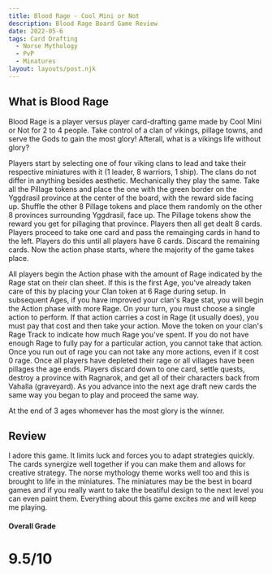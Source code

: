 ```yaml
---
title: Blood Rage - Cool Mini or Not 
description: Blood Rage Board Game Review
date: 2022-05-6
tags: Card Drafting
  - Norse Mythology
  - PvP
  - Minatures
layout: layouts/post.njk
---
```

## What is Blood Rage
Blood Rage is a player versus player card-drafting game made by Cool Mini or Not for 2 to 4 people. Take control of a clan of vikings, pillage towns, and serve the Gods to gain the most glory! Afterall, what is a vikings life without glory?

Players start by selecting one of four viking clans to lead and take their respective miniatures with it (1 leader, 8 warriors, 1 ship). The clans do not differ in anything besides aesthetic. Mechanically they play the same. Take all the Pillage tokens and place the one with the green border on the Yggdrasil province at the center of the board, with the reward side facing up. Shuffle the other 8 Pillage tokens and place them randomly on the other 8 provinces surrounding Yggdrasil, face up. The Pillage tokens show the reward you get for pillaging that province. Players then all get dealt 8 cards. Players proceed to take one card and pass the remainging cards in hand to the left. Players do this until all players have 6 cards. Discard the remaining cards. Now the action phase starts, where the majority of the game takes place. 

All players begin the Action phase with the amount of Rage indicated by the Rage stat on their clan sheet. If this is the first Age, you've already taken care of this by placing your Clan token at 6 Rage during setup. In subsequent Ages, if you have improved your clan's Rage stat, you will begin the Action phase with more Rage.
On your turn, you must choose a single action to perform. If that action carries a cost in Rage (it usually does), you must pay that cost and then take your action. Move the token on your clan's Rage Track to indicate how much Rage you've spent. If you do not have enough Rage to fully pay for a particular action, you cannot take that action. Once you run out of rage you can not take any more actions, even if it cost 0 rage. Once all players have depleted their rage or all villages have been pillages the age ends. Players discard down to one card, settle quests, destroy a province with Ragnarok, and get all of their characters back from Vahalla (graveyard). As you advance into the next age draft new cards the same way you began to play and proceed the same way. 

At the end of 3 ages whomever has the most glory is the winner. 

## Review 
I adore this game. It limits luck and forces you to adapt strategies quickly. The cards synergize well together if you can make them and allows for creative strategy. The norse mythology theme works well too and this is brought to life in the miniatures. The miniatures may be the best in board games and if you really want to take the beatiful design to the next level you can even paint them. Everything about this game excites me and will keep me playing. 

#### Overall Grade 
# 9.5/10
